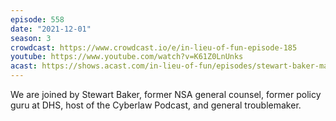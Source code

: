 ```yaml
---
episode: 558
date: "2021-12-01"
season: 3
crowdcast: https://www.crowdcast.io/e/in-lieu-of-fun-episode-185
youtube: https://www.youtube.com/watch?v=K61Z0LnUnks
acast: https://shows.acast.com/in-lieu-of-fun/episodes/stewart-baker-makes-trouble
---
```

We are joined by Stewart Baker, former NSA general counsel, former policy guru at DHS, host of the Cyberlaw Podcast, and general troublemaker.
